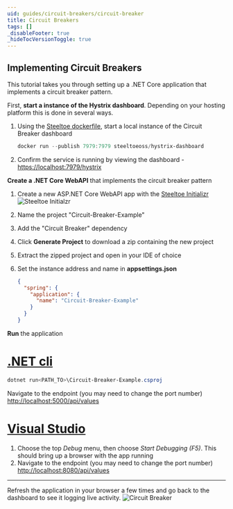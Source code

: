 ```yaml
---
uid: guides/circuit-breakers/circuit-breaker
title: Circuit Breakers
tags: []
_disableFooter: true
_hideTocVersionToggle: true
---
```


## Implementing Circuit Breakers

This tutorial takes you through setting up a .NET Core application that implements a circuit breaker pattern.

First, **start a instance of the Hystrix dashboard**. Depending on your hosting platform this is done in several ways.

1. Using the [Steeltoe dockerfile](https://github.com/steeltoeoss/dockerfiles), start a local instance of the Circuit Breaker dashboard

   ```powershell
   docker run --publish 7979:7979 steeltoeoss/hystrix-dashboard
   ```

1. Confirm the service is running by viewing the dashboard - [https://localhost:7979/hystrix](https://localhost:7979/hystrix)

**Create a .NET Core WebAPI** that implements the circuit breaker pattern

1. Create a new ASP.NET Core WebAPI app with the [Steeltoe Initializr](https://start.steeltoe.io)
   ![Steeltoe Initialzr](~/guides/images/initializr/circuit-breaker.png)
1. Name the project "Circuit-Breaker-Example"
1. Add the "Circuit Breaker" dependency
1. Click **Generate Project** to download a zip containing the new project
1. Extract the zipped project and open in your IDE of choice
1. Set the instance address and name in **appsettings.json**

   ```json
   {
     "spring": {
       "application": {
         "name": "Circuit-Breaker-Example"
       }
     }
   }
   ```

**Run** the application

# [.NET cli](#tab/cli)

```powershell
dotnet run<PATH_TO>\Circuit-Breaker-Example.csproj
```

Navigate to the endpoint (you may need to change the port number) [http://localhost:5000/api/values](http://localhost:5000/api/values)

# [Visual Studio](#tab/vs)

1. Choose the top _Debug_ menu, then choose _Start Debugging (F5)_. This should bring up a browser with the app running
1. Navigate to the endpoint (you may need to change the port number) [http://localhost:8080/api/values](http://localhost:8080/api/values)

---

Refresh the application in your browser a few times and go back to the dashboard to see it logging live activity.
![Circuit Breaker](~/guides/images/circuit-breaker-closed.png)
